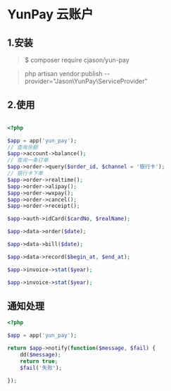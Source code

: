 # YunPay 云账户

## 1.安装

> $ composer require cjason/yun-pay

> php artisan vendor:publish  --provider="Jason\YunPay\ServiceProvider"

## 2.使用

```php

<?php

$app = app('yun_pay');
// 查询余额
$app->account->balance();
// 查询一条订单
$app->order->query($order_id, $channel = '银行卡');
// 银行卡下单
$app->order->realtime();
$app->order->alipay();
$app->order->wxpay();
$app->order->cancel();
$app->order->receipt();

$app->auth->idCard($cardNo, $realName);

$app->data->order($date);

$app->data->bill($date);

$app->data->record($begin_at, $end_at);

$app->invoice->stat($year);

$app->invoice->stat($year);
```

## 通知处理
```php
<?php

$app = app('yun_pay');

return $app->notify(function($message, $fail) {
    dd($message);
    return true;
    $fail('失败');

});
```
